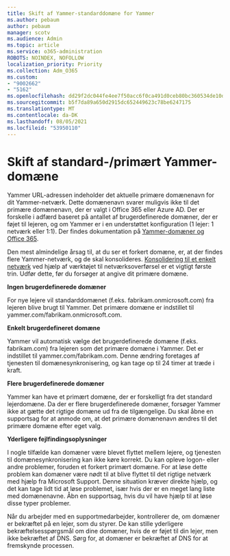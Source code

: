 ```yaml
---
title: Skift af Yammer-standarddomæne for Yammer
ms.author: pebaum
author: pebaum
manager: scotv
ms.audience: Admin
ms.topic: article
ms.service: o365-administration
ROBOTS: NOINDEX, NOFOLLOW
localization_priority: Priority
ms.collection: Adm_O365
ms.custom:
- "9002662"
- "5162"
ms.openlocfilehash: dd29f2dc044fe4ee7f50acc6f0ca491d0ceb80bc360534de10d4010230614f80
ms.sourcegitcommit: b5f7da89a650d2915dc652449623c78be6247175
ms.translationtype: MT
ms.contentlocale: da-DK
ms.lasthandoff: 08/05/2021
ms.locfileid: "53950110"
---
```

# <a name="changing-the-defaultprimary-yammer-domain"></a>Skift af standard-/primært Yammer-domæne

Yammer URL-adressen indeholder det aktuelle primære domænenavn for dit Yammer-netværk. Dette domænenavn svarer muligvis ikke til det primære domænenavn, der er valgt i Office 365 eller Azure AD. Der er forskelle i adfærd baseret på antallet af brugerdefinerede domæner, der er føjet til lejeren, og om Yammer er i en understøttet konfiguration (1 lejer: 1 netværk eller 1:1). Der findes dokumentation på [Yammer-domæner og Office 365](https://docs.microsoft.com/yammer/configure-your-yammer-network/manage-yammer-domains).

Den mest almindelige årsag til, at du ser et forkert domæne, er, at der findes flere Yammer-netværk, og de skal konsolideres. [Konsolidering til et enkelt netværk](https://docs.microsoft.com/yammer/configure-your-yammer-network/consolidate-multiple-yammer-networks) ved hjælp af værktøjet til netværksoverførsel er et vigtigt første trin. Udfør dette, før du forsøger at angive dit primære domæne.

**Ingen brugerdefinerede domæner**

For nye lejere vil standarddomænet (f.eks. fabrikam.onmicrosoft.com) fra lejeren blive brugt til Yammer. Det primære domæne er indstillet til yammer.com/fabrikam.onmicrosoft.com.

**Enkelt brugerdefineret domæne**

Yammer vil automatisk vælge det brugerdefinerede domæne (f.eks. fabrikam.com) fra lejeren som det primære domæne i Yammer. Det er indstillet til yammer.com/fabrikam.com. Denne ændring foretages af tjenesten til domænesynkronisering, og kan tage op til 24 timer at træde i kraft.

**Flere brugerdefinerede domæner**

Yammer kan have et primært domæne, der er forskelligt fra det standard lejerdomæne. Da der er flere brugerdefinerede domæner, forsøger Yammer ikke at gætte det rigtige domæne ud fra de tilgængelige. Du skal åbne en supportsag for at anmode om, at det primære domænenavn ændres til det primære domæne efter eget valg.

**Yderligere fejlfindingsoplysninger**

I nogle tilfælde kan domæner være blevet flyttet mellem lejere, og tjenesten til domænesynkronisering kan ikke køre korrekt. Du kan opleve logon- eller andre problemer, foruden et forkert primært domæne. For at løse dette problem kan domæner være nødt til at blive flyttet til det rigtige netværk med hjælp fra Microsoft Support. Denne situation kræver direkte hjælp, og det kan tage lidt tid at løse problemet, især hvis der er en meget lang liste med domænenavne. Åbn en supportsag, hvis du vil have hjælp til at løse disse typer problemer.

Når du arbejder med en supportmedarbejder, kontrollerer de, om domæner er bekræftet på en lejer, som du styrer. De kan stille yderligere bekræftelsesspørgsmål om dine domæner, hvis de er føjet til din lejer, men ikke bekræftet af DNS. Sørg for, at domæner er bekræftet af DNS for at fremskynde processen.
